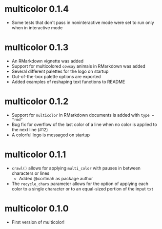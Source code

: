 # multicolor 0.1.4

* Some tests that don't pass in noninteractive mode were set to run only when in interactive mode

# multicolor 0.1.3

* An RMarkdown vignette was added 
* Support for multicolored `cowsay` animals in RMarkdown was added
* Several different palettes for the logo on startup
* Out-of-the-box palette options are exported
* Added examples of reshaping text functions to README

# multicolor 0.1.2

* Support for `multicolor` in RMarkdown documents is added with `type = "rmd"`
* Bug fix for overflow of the last color of a line when no color is applied to the next line (#12)
* A colorful logo is messaged on startup

# multicolor 0.1.1

* `crawl()` allows for applying `multi_color` with pauses in between characters or lines
  * Added @cortinah as package author
* The `recycle_chars` parameter allows for the option of applying each color to a single character or to an equal-sized portion of the input `txt`

# multicolor 0.1.0

* First version of multicolor! 
